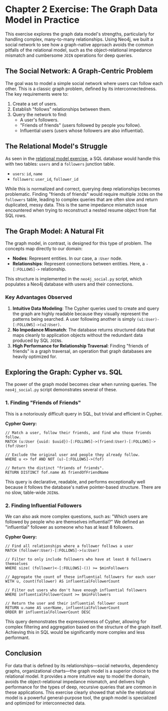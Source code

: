 # Chapter 2 Exercise: The Graph Data Model in Practice

This exercise explores the graph data model's strengths, particularly for handling complex, many-to-many relationships. Using Neo4j, we built a social network to see how a graph-native approach avoids the common pitfalls of the relational model, such as the object-relational impedance mismatch and cumbersome `JOIN` operations for deep queries.

## The Social Network: A Graph-Centric Problem

The goal was to model a simple social network where users can follow each other. This is a classic graph problem, defined by its interconnectedness. The key requirements were to:

1.  Create a set of users.
2.  Establish "follows" relationships between them.
3.  Query the network to find:
    -   A user's followers.
    -   "Friends of friends" (users followed by people you follow).
    -   Influential users (users whose followers are also influential).

## The Relational Model's Struggle

As seen in the [relational model exercise](./relational_data_model.md), a SQL database would handle this with two tables: `users` and a `followers` junction table.

-   `users`: `id`, `name`
-   `followers`: `user_id`, `follower_id`

While this is normalized and correct, querying deep relationships becomes problematic. Finding "friends of friends" would require multiple `JOIN`s on the `followers` table, leading to complex queries that are often slow and return duplicated, messy data. This is the same impedance mismatch issue encountered when trying to reconstruct a nested resume object from flat SQL rows.

## The Graph Model: A Natural Fit

The graph model, in contrast, is designed for this type of problem. The concepts map directly to our domain:

-   **Nodes**: Represent entities. In our case, a `:User` node.
-   **Relationships**: Represent connections between entities. Here, a `-[:FOLLOWS]->` relationship.

This structure is implemented in the `neo4j_social.py` script, which populates a Neo4j database with users and their connections.

### Key Advantages Observed

1.  **Intuitive Data Modeling**: The Cypher queries used to create and query the graph are highly readable because they visually represent the patterns being searched. A user following another is simply `(u1:User)-[:FOLLOWS]->(u2:User)`.
2.  **No Impedance Mismatch**: The database returns structured data that maps cleanly to application objects without the redundant data produced by SQL `JOIN`s.
3.  **High Performance for Relationship Traversal**: Finding "friends of friends" is a graph traversal, an operation that graph databases are heavily optimized for.

## Exploring the Graph: Cypher vs. SQL

The power of the graph model becomes clear when running queries. The `neo4j_social.py` script demonstrates several of these.

### 1. Finding "Friends of Friends"

This is a notoriously difficult query in SQL, but trivial and efficient in Cypher.

**Cypher Query:**

```cypher
// Match a user, follow their friends, and find who those friends follow.
MATCH (u:User {uuid: $uuid})-[:FOLLOWS]->(friend:User)-[:FOLLOWS]->(fof:User)

// Exclude the original user and people they already follow.
WHERE u <> fof AND NOT (u)-[:FOLLOWS]->(fof)

// Return the distinct "friends of friends".
RETURN DISTINCT fof.name AS friendOfFriendName
```

This query is declarative, readable, and performs exceptionally well because it follows the database's native pointer-based structure. There are no slow, table-wide `JOIN`s.

### 2. Finding Influential Followers

We can also ask more complex questions, such as: "Which users are followed by people who are themselves influential?" We defined an "influential" follower as someone who has at least 8 followers.

**Cypher Query:**

```cypher
// Find all relationships where a follower follows a user
MATCH (follower:User)-[:FOLLOWS]->(u:User)

// Filter to only include followers who have at least 8 followers themselves
WHERE size( (follower)<-[:FOLLOWS]-()) >= $minFollowers

// Aggregate the count of these influential followers for each user
WITH u, count(follower) AS influentialFollowerCount

// Filter out users who don't have enough influential followers
WHERE influentialFollowerCount >= $minFollowers

// Return the user and their influential follower count
RETURN u.name AS userName, influentialFollowerCount
ORDER BY influentialFollowerCount DESC
```

This query demonstrates the expressiveness of Cypher, allowing for complex filtering and aggregation based on the structure of the graph itself. Achieving this in SQL would be significantly more complex and less performant.

## Conclusion

For data that is defined by its relationships—social networks, dependency graphs, organizational charts—the graph model is a superior choice to the relational model. It provides a more intuitive way to model the domain, avoids the object-relational impedance mismatch, and delivers high performance for the types of deep, recursive queries that are common in these applications. This exercise clearly showed that while the relational model is a powerful general-purpose tool, the graph model is specialized and optimized for interconnected data.